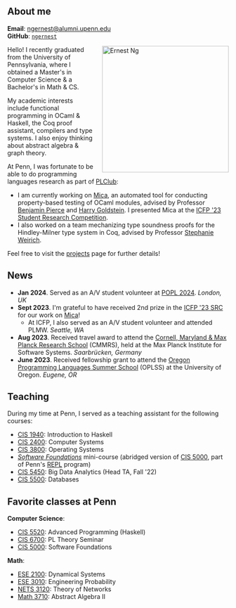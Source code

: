 ## About me
**Email**: [ngernest@alumni.upenn.edu](mailto:ngernest@alumni.upenn.edu)  
**GitHub**: [`ngernest`](https://github.com/ngernest)

<img src="/images/headshot.jpg" alt="Ernest Ng" align="right" style="width:30vw; height:auto; max-width:100%; max-height: 100%; margin-left: 20px"/> 
Hello! I recently graduated from the University of Pennsylvania, where I obtained a Master's in Computer Science & a Bachelor's in Math & CS. 

My academic interests include functional programming in OCaml & Haskell, the Coq proof assistant, compilers and type systems. I also enjoy thinking about abstract algebra & graph theory. 

At Penn, I was fortunate to be able to do programming languages research as part of [PLClub](https://www.cis.upenn.edu/~plclub/):                  
- I am currently working on [Mica](https://github.com/ngernest/mica), an automated tool for conducting property-based testing of OCaml modules, advised by Professor [Benjamin Pierce](https://www.cis.upenn.edu/~bcpierce/) and [Harry Goldstein](https://harrisongoldste.in). I presented Mica at the [ICFP '23 Student Research Competition](https://icfp23.sigplan.org/track/icfp-2023-student-research-competition#About).
- I also worked on a team mechanizing type soundness proofs for the Hindley-Milner type system in Coq, advised by Professor [Stephanie Weirich](https://www.cis.upenn.edu/~sweirich/). 

Feel free to visit the [projects](https://ngernest.github.io/projects) page for further details!

## News
- **Jan 2024**. Served as an A/V student volunteer at [POPL 2024](https://popl24.sigplan.org/). *London, UK*
- **Sept 2023**. I'm grateful to have received 2nd prize in the [ICFP '23 SRC](https://icfp23.sigplan.org/track/icfp-2023-student-research-competition) for our work on [Mica](https://github.com/ngernest/mica)!
  - At ICFP, I also served as an A/V student volunteer and attended PLMW. *Seattle, WA*
- **Aug 2023**. Received travel award to attend the [Cornell, Maryland & Max Planck Research School](https://cmmrs.mpi-sws.org) (CMMRS), held at the Max Planck Institute for Software Systems. *Saarbrücken, Germany*
- **June 2023**. Received fellowship grant to attend the [Oregon Programming Languages Summer School](https://www.cs.uoregon.edu/research/summerschool/summer23/) (OPLSS) at the University of Oregon. *Eugene, OR*

## Teaching
During my time at Penn, I served as a teaching assistant for the following courses:
- [CIS 1940](https://www.seas.upenn.edu/~cis1940/spring23/): Introduction to Haskell 
- [CIS 2400](https://www.seas.upenn.edu/~cis2400/current/): Computer Systems
- [CIS 3800](https://www.seas.upenn.edu/~cis3800/23fa/): Operating Systems
- [*Software Foundations*](https://softwarefoundations.cis.upenn.edu) mini-course (abridged version of [CIS 5000](https://www.seas.upenn.edu/~cis5000/current/index.html), part of Penn's [REPL](https://penn-repl.github.io) program)
- [CIS 5450](https://sites.google.com/seas.upenn.edu/cis545-22f): Big Data Analytics (Head TA, Fall '22)
- [CIS 5500](https://online.seas.upenn.edu/courses/cis-550-database-information-systems/): Databases

## Favorite classes at Penn
**Computer Science**:
- [CIS 5520](https://www.seas.upenn.edu/~cis5520/current/index.html): Advanced Programming (Haskell)
- [CIS 6700](https://github.com/plclub/cis6700-23sp): PL Theory Seminar
- [CIS 5000](https://www.seas.upenn.edu/~cis5000/current/index.html): Software Foundations

**Math**:
- [ESE 2100](https://www.youtube.com/playlist?list=PL8erL0pXF3JZqdlYIfTTyibOqSqwzRdVV): Dynamical Systems
- [ESE 3010](https://www.santoshvenkatesh.com/courses): Engineering Probability
- [NETS 3120](https://www.nets.upenn.edu/short/nets-core-courses): Theory of Networks
- [Math 3710](https://www.maximilienperoux.com/teaching): Abstract Algebra II
